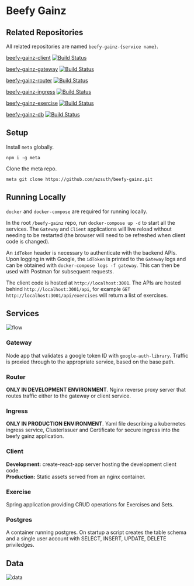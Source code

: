 # Beefy Gainz

## Related Repositories

All related repositories are named `beefy-gainz-{service name}`.

[beefy-gainz-client](https://github.com/azsuth/beefy-gainz-client) [![Build Status](https://travis-ci.org/azsuth/beefy-gainz-client.svg?branch=master)](https://travis-ci.org/azsuth/beefy-gainz-client)

[beefy-gainz-gateway](https://github.com/azsuth/beefy-gainz-gateway) [![Build Status](https://travis-ci.org/azsuth/beefy-gainz-gateway.svg?branch=master)](https://travis-ci.org/azsuth/beefy-gainz-gateway)

[beefy-gainz-router](https://github.com/azsuth/beefy-gainz-router) [![Build Status](https://travis-ci.org/azsuth/beefy-gainz-router.svg?branch=master)](https://travis-ci.org/azsuth/beefy-gainz-router)

[beefy-gainz-ingress](https://github.com/azsuth/beefy-gainz-ingress) [![Build Status](https://travis-ci.org/azsuth/beefy-gainz-ingress.svg?branch=master)](https://travis-ci.org/azsuth/beefy-gainz-ingress)

[beefy-gainz-exercise](https://github.com/azsuth/beefy-gainz-exercise) [![Build Status](https://travis-ci.org/azsuth/beefy-gainz-exercise.svg?branch=master)](https://travis-ci.org/azsuth/beefy-gainz-exercise)

[beefy-gainz-db](https://github.com/azsuth/beefy-gainz-db) [![Build Status](https://travis-ci.org/azsuth/beefy-gainz-db.svg?branch=master)](https://travis-ci.org/azsuth/beefy-gainz-db)

## Setup

Install `meta` globally.

```npm i -g meta```

Clone the meta repo.

```meta git clone https://github.com/azsuth/beefy-gainz.git```

## Running Locally

`docker` and `docker-compose` are required for running locally.

In the root `/beefy-gainz` repo, run `docker-compose up -d` to start all the services. The `Gateway` and `Client` applications will live reload without needing to be restarted (the browser will need to be refreshed when client code is changed).

An `idToken` header is necessary to authenticate with the backend APIs. Upon logging in with Google, the `idToken` is printed to the `Gateway` logs and can be obtained with `docker-compose logs -f gateway`. This can then be used with Postman for subsequent requests.

The client code is hosted at `http://localhost:3001`. The APIs are hosted behind `http://localhost:3001/api`, for example `GET http://localhost:3001/api/exercises` will return a list of exercises.

## Services

![flow](./data/flow.png)

### Gateway

Node app that validates a google token ID with `google-auth-library`. Traffic is proxied through to the appropriate service, based on the base path.

### Router

**ONLY IN DEVELOPMENT ENVIRONMENT**. Nginx reverse proxy server that routes traffic either to the gateway or client service.

### Ingress

**ONLY IN PRODUCTION ENVIRONMENT**. Yaml file describing a kubernetes ingress service, ClusterIssuer and Certificate for secure ingress into the beefy gainz application.

### Client

**Development:** create-react-app server hosting the development client code.<br>
**Production:** Static assets served from an nginx container.

### Exercise

Spring application providing CRUD operations for Exercises and Sets.

### Postgres

A container running postgres. On startup a script creates the table schema and a single user account with SELECT, INSERT, UPDATE, DELETE priviledges.

## Data

![data](./data/data.png)